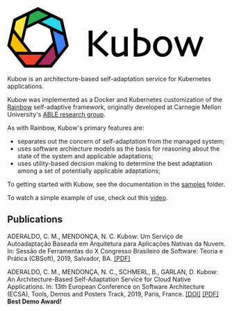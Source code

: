 ![Kubow Logo](/images/kubow-logo-right.png)

Kubow is an architecture-based self-adaptation service for Kubernetes applications. 

Kubow was implemented as a Docker and Kubernetes customization of the [Rainbow](https://github.com/cmu-able/rainbow) self-adaptive framework, originally developed at Carnegie Mellon University's [ABLE research group](https://www.cs.cmu.edu/~able/). 

As with Rainbow, Kubow's primary features are:

* separates out the concern of self-adaptation from the managed system;
* uses software archiecture models as the basis for reasoning about the state of the system and applicable adaptations;
* uses utility-based decision making to determine the best adaptation among a set of potentially applicable adaptations;

To getting started with Kubow, see the documentation in the [samples](./samples) folder. 

To watch a simple example of use, check out this [video](https://youtu.be/_-aLNksiKXI).

## Publications

ADERALDO, C. M., MENDONÇA, N. C. Kubow: Um Serviço de Autoadaptação Baseada em Arquitetura para Aplicações Nativas da Nuvem. In: Sessão de Ferramentas do X Congresso Brasileiro de Software: Teoria e Prática (CBSoft), 2019, Salvador, BA. [[PDF]](https://www.researchgate.net/publication/335627220_Kubow_Um_Servico_de_Autoadaptacao_Baseada_em_Arquitetura_para_Aplicacoes_Nativas_da_Nuvem)

ADERALDO, C. M., MENDONÇA, N. C., SCHMERL, B., GARLAN, D. Kubow: An Architecture-Based Self-Adaptation Service for Cloud Native Applications. In: 13th European Conference on Software Architecture (ECSA), Tools, Demos and Posters Track, 2019, Paris, France. [[DOI]](https://doi.org/10.1145/3344948.3344963) [[PDF]](https://www.researchgate.net/publication/334279777_Kubow_An_Architecture-Based_Self-Adaptation_Service_for_Cloud_Native_Applications) **Best Demo Award!**
